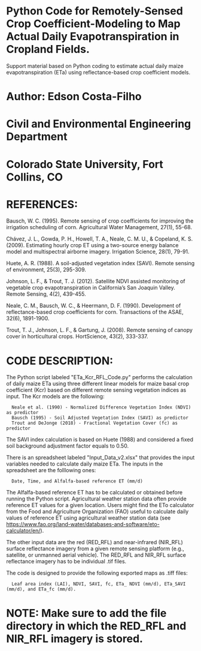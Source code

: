 # Python Code for Remotely-Sensed Crop Coefficient-Modeling to Map Actual Daily Evapotranspiration in Cropland Fields.

Support material based on Python coding to estimate actual daily maize evapotranspiration (ETa) using reflectance-based crop coefficient models.

# Author: Edson Costa-Filho
# Civil and Environmental Engineering Department
# Colorado State University, Fort Collins, CO

# REFERENCES:

Bausch, W. C. (1995). Remote sensing of crop coefficients for improving the irrigation scheduling of corn. Agricultural Water Management, 27(1), 55-68.

Chávez, J. L., Gowda, P. H., Howell, T. A., Neale, C. M. U., & Copeland, K. S. (2009). Estimating hourly crop ET using a two-source energy balance model and multispectral airborne imagery. Irrigation Science, 28(1), 79-91.

Huete, A. R. (1988). A soil-adjusted vegetation index (SAVI). Remote sensing of environment, 25(3), 295-309.

Johnson, L. F., & Trout, T. J. (2012). Satellite NDVI assisted monitoring of vegetable crop evapotranspiration in California’s San Joaquin Valley. Remote Sensing, 4(2), 439-455.

Neale, C. M., Bausch, W. C., & Heermann, D. F. (1990). Development of reflectance-based crop coefficients for corn. Transactions of the ASAE, 32(6), 1891-1900.

Trout, T. J., Johnson, L. F., & Gartung, J. (2008). Remote sensing of canopy cover in horticultural crops. HortScience, 43(2), 333-337.

# CODE DESCRIPTION:

The Python script labeled "ETa_Kcr_RFL_Code.py" performs the calculation of daily maize ETa using three different linear models for maize basal crop coefficient (Kcr) based on different remote sensing vegetation indices as input. The Kcr models are the following:

      Neale et al. (1990) - Normalized Difference Vegetation Index (NDVI) as predictor
      Bausch (1995) - Soil Adjusted Vegetation Index (SAVI) as predictor
      Trout and DeJonge (2018) - Fractional Vegetation Cover (fc) as predictor

The SAVI index calculation is based on Huete (1988) and considered a fixed soil background adjustment factor equals to 0.50.

There is an spreadsheet labeled "Input_Data_v2.xlsx" that provides the input variables needed to calculate daily maize ETa. The inputs in the spreadsheet are the folllowing ones:

      Date, Time, and Alfalfa-based reference ET (mm/d)

The Alfalfa-based reference ET has to be calculated or obtained before running the Python script. Agricultural weather station data often provide reference ET values for a given location. Users might find the ETo calculator from the Food and Agriculture Organization (FAO) useful to calculate daily values of reference ET using agricultural weather station data (see https://www.fao.org/land-water/databases-and-software/eto-calculator/en/).

The other input data are the red (RED_RFL) and near-infrared (NIR_RFL) surface reflectance imagery from a given remote sensing platform (e.g., satellite, or unmanned aerial vehicle). The RED_RFL and NIR_RFL surface reflectance imagery has to be individual .tif files.

The code is designed to provide the following exported maps as .tiff files:

      Leaf area index (LAI), NDVI, SAVI, fc, ETa_ NDVI (mm/d), ETa_SAVI (mm/d), and ETa_fc (mm/d).
      
# NOTE: Make sure to add the file directory in which the RED_RFL and NIR_RFL imagery is stored.


      
      
      
      
      

